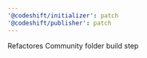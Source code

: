 ```yaml
---
'@codeshift/initializer': patch
'@codeshift/publisher': patch
---
```


Refactores Community folder build step
